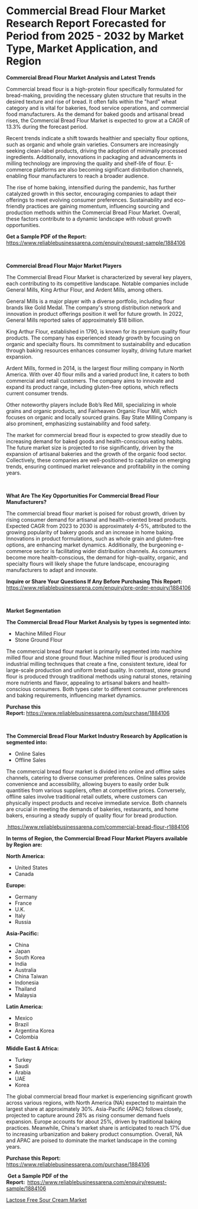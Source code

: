 <p><h1>Commercial Bread Flour Market Research Report Forecasted for Period from 2025 -  2032 by Market Type, Market Application, and Region</h1></p><p><strong>Commercial Bread Flour Market Analysis and Latest Trends</strong></p>
<p><p>Commercial bread flour is a high-protein flour specifically formulated for bread-making, providing the necessary gluten structure that results in the desired texture and rise of bread. It often falls within the "hard" wheat category and is vital for bakeries, food service operations, and commercial food manufacturers. As the demand for baked goods and artisanal bread rises, the Commercial Bread Flour Market is expected to grow at a CAGR of 13.3% during the forecast period. </p><p>Recent trends indicate a shift towards healthier and specialty flour options, such as organic and whole grain varieties. Consumers are increasingly seeking clean-label products, driving the adoption of minimally processed ingredients. Additionally, innovations in packaging and advancements in milling technology are improving the quality and shelf-life of flour. E-commerce platforms are also becoming significant distribution channels, enabling flour manufacturers to reach a broader audience. </p><p>The rise of home baking, intensified during the pandemic, has further catalyzed growth in this sector, encouraging companies to adapt their offerings to meet evolving consumer preferences. Sustainability and eco-friendly practices are gaining momentum, influencing sourcing and production methods within the Commercial Bread Flour Market. Overall, these factors contribute to a dynamic landscape with robust growth opportunities.</p></p>
<p><strong>Get a Sample PDF of the Report:&nbsp;</strong> <a href="https://www.reliablebusinessarena.com/enquiry/request-sample/1884106?utm_campaign=2110&utm_medium=2&utm_source=Github&utm_content=ia&utm_term=14022025&utm_id=commercial-bread-flour">https://www.reliablebusinessarena.com/enquiry/request-sample/1884106</a></p>
<p>&nbsp;</p>
<p><strong>Commercial Bread Flour Major Market Players</strong></p>
<p><p>The Commercial Bread Flour Market is characterized by several key players, each contributing to its competitive landscape. Notable companies include General Mills, King Arthur Flour, and Ardent Mills, among others. </p><p>General Mills is a major player with a diverse portfolio, including flour brands like Gold Medal. The company's strong distribution network and innovation in product offerings position it well for future growth. In 2022, General Mills reported sales of approximately $18 billion.</p><p>King Arthur Flour, established in 1790, is known for its premium quality flour products. The company has experienced steady growth by focusing on organic and specialty flours. Its commitment to sustainability and education through baking resources enhances consumer loyalty, driving future market expansion.</p><p>Ardent Mills, formed in 2014, is the largest flour milling company in North America. With over 40 flour mills and a varied product line, it caters to both commercial and retail customers. The company aims to innovate and expand its product range, including gluten-free options, which reflects current consumer trends.</p><p>Other noteworthy players include Bob’s Red Mill, specializing in whole grains and organic products, and Fairheaven Organic Flour Mill, which focuses on organic and locally sourced grains. Bay State Milling Company is also prominent, emphasizing sustainability and food safety.</p><p>The market for commercial bread flour is expected to grow steadily due to increasing demand for baked goods and health-conscious eating habits. The future market size is projected to rise significantly, driven by the expansion of artisanal bakeries and the growth of the organic food sector. Collectively, these companies are well-positioned to capitalize on emerging trends, ensuring continued market relevance and profitability in the coming years.</p></p>
<p>&nbsp;</p>
<p><strong>What Are The Key Opportunities For Commercial Bread Flour Manufacturers?</strong></p>
<p><p>The commercial bread flour market is poised for robust growth, driven by rising consumer demand for artisanal and health-oriented bread products. Expected CAGR from 2023 to 2030 is approximately 4-5%, attributed to the growing popularity of bakery goods and an increase in home baking. Innovations in product formulations, such as whole grain and gluten-free options, are enhancing market dynamics. Additionally, the burgeoning e-commerce sector is facilitating wider distribution channels. As consumers become more health-conscious, the demand for high-quality, organic, and specialty flours will likely shape the future landscape, encouraging manufacturers to adapt and innovate.</p></p>
<p><strong>Inquire or Share Your Questions If Any Before Purchasing This Report:</strong> <a href="https://www.reliablebusinessarena.com/enquiry/pre-order-enquiry/1884106?utm_campaign=2110&utm_medium=2&utm_source=Github&utm_content=ia&utm_term=14022025&utm_id=commercial-bread-flour">https://www.reliablebusinessarena.com/enquiry/pre-order-enquiry/1884106</a></p>
<p>&nbsp;</p>
<p><strong>Market Segmentation</strong></p>
<p><strong>The Commercial Bread Flour Market Analysis by types is segmented into:</strong></p>
<p><ul><li>Machine Milled Flour</li><li>Stone Ground Flour</li></ul></p>
<p><p>The commercial bread flour market is primarily segmented into machine milled flour and stone ground flour. Machine milled flour is produced using industrial milling techniques that create a fine, consistent texture, ideal for large-scale production and uniform bread quality. In contrast, stone ground flour is produced through traditional methods using natural stones, retaining more nutrients and flavor, appealing to artisanal bakers and health-conscious consumers. Both types cater to different consumer preferences and baking requirements, influencing market dynamics.</p></p>
<p><strong>Purchase this Report:&nbsp;</strong><a href="https://www.reliablebusinessarena.com/purchase/1884106?utm_campaign=2110&utm_medium=2&utm_source=Github&utm_content=ia&utm_term=14022025&utm_id=commercial-bread-flour">https://www.reliablebusinessarena.com/purchase/1884106</a></p>
<p>&nbsp;</p>
<p><strong>The Commercial Bread Flour Market Industry Research by Application is segmented into:</strong></p>
<p><ul><li>Online Sales</li><li>Offline Sales</li></ul></p>
<p><p>The commercial bread flour market is divided into online and offline sales channels, catering to diverse consumer preferences. Online sales provide convenience and accessibility, allowing buyers to easily order bulk quantities from various suppliers, often at competitive prices. Conversely, offline sales involve traditional retail outlets, where customers can physically inspect products and receive immediate service. Both channels are crucial in meeting the demands of bakeries, restaurants, and home bakers, ensuring a steady supply of quality flour for bread production.</p></p>
<p><a href="https://www.reliablebusinessarena.com/commercial-bread-flour-r1884106?utm_campaign=2110&utm_medium=2&utm_source=Github&utm_content=ia&utm_term=14022025&utm_id=commercial-bread-flour">&nbsp;https://www.reliablebusinessarena.com/commercial-bread-flour-r1884106</a></p>
<p><strong>In terms of Region, the Commercial Bread Flour Market Players available by Region are:</strong></p>
<p>
    <p> <strong> North America: </strong>
        <ul>
            <li>United States</li>
            <li>Canada</li>
        </ul>
        </p> 
    <p> <strong> Europe: </strong>
        <ul>
            <li>Germany</li>
            <li>France</li>
            <li>U.K.</li>
            <li>Italy</li>
            <li>Russia</li>
        </ul>
        </p> 
    <p> <strong> Asia-Pacific: </strong>
        <ul>
            <li>China</li>
            <li>Japan</li>
            <li>South Korea</li>
            <li>India</li>
            <li>Australia</li>
            <li>China Taiwan</li>
            <li>Indonesia</li>
            <li>Thailand</li>
            <li>Malaysia</li>
        </ul>
        </p> 
    <p> <strong> Latin America: </strong>
        <ul>
            <li>Mexico</li>
            <li>Brazil</li>
            <li>Argentina Korea</li>
            <li>Colombia</li>
        </ul>
        </p> 
    <p> <strong> Middle East & Africa: </strong>
        <ul>
            <li>Turkey</li>
            <li>Saudi</li>
            <li>Arabia</li>
            <li>UAE</li>
            <li>Korea</li>
        </ul>
    </p>
    </p>
<p><p>The global commercial bread flour market is experiencing significant growth across various regions, with North America (NA) expected to maintain the largest share at approximately 30%. Asia-Pacific (APAC) follows closely, projected to capture around 28% as rising consumer demand fuels expansion. Europe accounts for about 25%, driven by traditional baking practices. Meanwhile, China's market share is anticipated to reach 17% due to increasing urbanization and bakery product consumption. Overall, NA and APAC are poised to dominate the market landscape in the coming years.</p></p>
<p><strong>Purchase this Report: </strong><a href="https://www.reliablebusinessarena.com/purchase/1884106?utm_campaign=2110&utm_medium=2&utm_source=Github&utm_content=ia&utm_term=14022025&utm_id=commercial-bread-flour">https://www.reliablebusinessarena.com/purchase/1884106</a></p>
<p>&nbsp;<strong>Get a Sample PDF of the Report:&nbsp;&nbsp;</strong><a href="https://www.reliablebusinessarena.com/enquiry/request-sample/1884106?utm_campaign=2110&utm_medium=2&utm_source=Github&utm_content=ia&utm_term=14022025&utm_id=commercial-bread-flour">https://www.reliablebusinessarena.com/enquiry/request-sample/1884106</a></p>
<p><strong></strong></p>
<p><p><a href="https://github.com/JakirUddin651/Market-Research-Report-List-1/blob/main/lactose-free-sour-cream-market.md?utm_campaign=2110&utm_medium=2&utm_source=Github&utm_content=ia&utm_term=14022025&utm_id=commercial-bread-flour">Lactose Free Sour Cream Market</a></p></p>